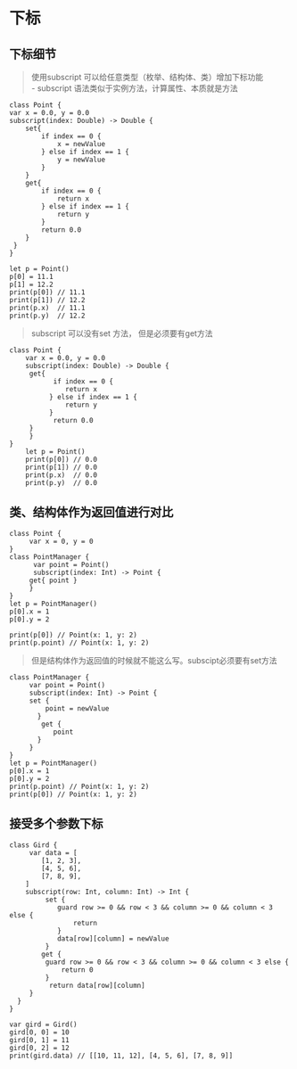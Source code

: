# 下标

## 下标细节
> 使用subscript 可以给任意类型（枚举、结构体、类）增加下标功能  
	- subscript 语法类似于实例方法，计算属性、本质就是方法  
		
	class Point {
    var x = 0.0, y = 0.0
    subscript(index: Double) -> Double {
        set{
            if index == 0 {
                x = newValue
            } else if index == 1 {
                y = newValue
            }
        }
        get{
            if index == 0 {
                return x
            } else if index == 1 {
                return y
            }
            return 0.0
        }
     }
   	}

	let p = Point()
	p[0] = 11.1
	p[1] = 12.2
	print(p[0]) // 11.1
	print(p[1]) // 12.2
	print(p.x)  // 11.1
	print(p.y)  // 12.2
	
> subscript 可以没有set 方法， 但是必须要有get方法 
		
	class Point {
    	var x = 0.0, y = 0.0
    	subscript(index: Double) -> Double {
       	 get{
         	   if index == 0 {
          	      return x
          	  } else if index == 1 {
          	      return y
          	  }
         	   return 0.0
       	 }
    	 }
   	}
   		let p = Point()
		print(p[0]) // 0.0
		print(p[1]) // 0.0
		print(p.x)  // 0.0
		print(p.y)  // 0.0
	

## 类、结构体作为返回值进行对比
	
	class Point {
   		 var x = 0, y = 0
	}
	class PointManager {
  	 	  var point = Point()
   		  subscript(index: Int) -> Point {
       	 get{ point }
   		 }
	}
	let p = PointManager()
	p[0].x = 1
	p[0].y = 2

	print(p[0]) // Point(x: 1, y: 2)
	print(p.point) // Point(x: 1, y: 2)
	
> 但是结构体作为返回值的时候就不能这么写。subscipt必须要有set方法

	class PointManager {
    	 var point = Point()
   		 subscript(index: Int) -> Point {
       	 set {
           	 point = newValue
      	   }
        	get {
     	       point
      	   }
   		 }
	}
	let p = PointManager()
	p[0].x = 1
	p[0].y = 2
	print(p.point) // Point(x: 1, y: 2)
	print(p[0]) // Point(x: 1, y: 2)


## 接受多个参数下标
		
	class Gird {
   		 var data = [
   		 	[1, 2, 3],
   		 	[4, 5, 6],
   		 	[7, 8, 9],
    	]
    	subscript(row: Int, column: Int) -> Int {
      	 	 set {
      	 	 	guard row >= 0 && row < 3 && column >= 0 && column < 3 else {
      	 	 		return
            	}
            	data[row][column] = newValue
      		 }
        	get {
           	 guard row >= 0 && row < 3 && column >= 0 && column < 3 else {
           	     return 0
           	 }
          	  return data[row][column]
       	 }
   	  }
	}

	var gird = Gird()
	gird[0, 0] = 10
	gird[0, 1] = 11
	gird[0, 2] = 12
	print(gird.data) // [[10, 11, 12], [4, 5, 6], [7, 8, 9]]